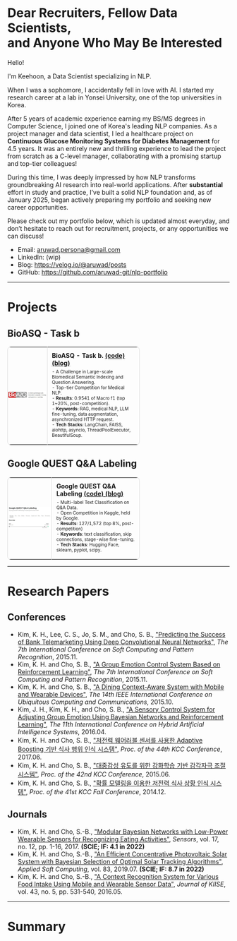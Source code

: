 # Dear Recruiters, Fellow Data Scientists, <br>and Anyone Who May Be Interested

Hello!

I'm Keehoon, a Data Scientist specializing in NLP.

When I was a sophomore, I accidentally fell in love with AI. I started my research career at a lab in Yonsei University, one of the top universities in Korea.

After 5 years of academic experience earning my BS/MS degrees in Computer Science, I joined one of Korea's leading NLP companies. As a project manager and data scientist, I led a healthcare project on **Continuous Glucose Monitoring Systems for Diabetes Management** for 4.5 years. It was an entirely new and thrilling experience to lead the project from scratch as a C-level manager, collaborating with a promising startup and top-tier colleagues!

During this time, I was deeply impressed by how NLP transforms groundbreaking AI research into real-world applications. After **substantial** effort in study and practice, I’ve built a solid NLP foundation and, as of January 2025, began actively preparing my portfolio and seeking new career opportunities.

Please check out my portfolio below, which is updated almost everyday, and don’t hesitate to reach out for recruitment, projects, or any opportunities we can discuss!

- Email: aruwad.persona@gmail.com
- LinkedIn: (wip)
- Blog: https://velog.io/@aruwad/posts
- GitHub: https://github.com/aruwad-git/nlp-portfolio

---

# Projects

## BioASQ - Task b 

<table style="border: 1px solid #ddd; border-radius: 8px; width: 300px;">
  <tr>
    <td style="padding: 0; border-right: 1px solid #ddd; width: 250px;">
      <a href="https://github.com/aruwad-git/nlp-portfolio/tree/main/2_Project/2_BioASQ" style="text-decoration: none; color: inherit;">
        <img src="./2_Project/2_BioASQ/figs/icon.JPG" alt="BioASQ" style="width: 250px; height: auto;">
      </a>
    </td>
    <td style="padding: 10px; vertical-align: top; width: 350px; color: inherit;">
      <h3 style="margin: 0; font-size: 14px;">BioASQ - Task b. <a href="https://github.com/aruwad-git/nlp-portfolio/tree/main/2_Project/2_BioASQ"> (code) </a> <a href="https://velog.io/@aruwad/BioASQ-12b"> (blog) </a></h3>
      <p style="margin: 5px 0; font-size: 10px;">
        - A Challenge in Large-scale Biomedical Semantic Indexing and Question Answering.<br>  
        - Top-tier Competition for Medical NLP.<br> 
        - <b>Results</b>: 0.9541 of Macro f1 (top 1~20%, post-competition).<br>
        - <b>Keywords</b>: RAG, medical NLP, LLM fine-tuning, data augmentation, asynchronized HTTP request.<br>
        - <b>Tech Stacks</b>: LangChain, FAISS, aiohttp, asyncio, ThreadPoolExecutor, BeautifulSoup.
      </p>
    </td>
  </tr>
</table>


## Google QUEST Q&A Labeling


<table style="border: 1px solid #ddd; border-radius: 8px; width: 300px;">
  <tr>
    <td style="padding: 0; border-right: 1px solid #ddd; width: 250px;">
      <a href="https://github.com/aruwad-git/nlp-portfolio/tree/main/2_Project/1_Google_QUEST" style="text-decoration: none; color: inherit;">
        <img src="./2_Project/1_Google_QUEST/Icon.JPG" alt="Google QUEST Q&A Labeling" style="width: 250px; height: auto;">
      </a>
    </td>
    <td style="padding: 10px; vertical-align: top; width: 350px; color: inherit;">
      <h3 style="margin: 0; font-size: 14px;">Google QUEST Q&A Labeling  <a href="https://github.com/aruwad-git/nlp-portfolio/tree/main/2_Project/1_Google_QUEST"> (code) </a> <a href="https://velog.io/@aruwad/Kaggle-Google-QUEST"> (blog) </a></h3></h3>
      <p style="margin: 5px 0; font-size: 10px;">
        - Multi-label Text Classification on Q&A Data.<br>
        - Open Competition in Kaggle, held by Google.<br>
        - <b>Results</b>: 127/1,572 (top 8%, post-competition)<br>
        - <b>Keywords</b>: text classification, skip connections, stage-wise fine-tuning.<br>
        - <b>Tech Stacks</b>: Hugging Face, sklearn, pyplot, scipy.
      </p>
    </td>
  </tr>
</table>




---

# Research Papers

## Conferences
- Kim, K. H., Lee, C. S., Jo, S. M., and Cho, S. B., ["Predicting the Success of Bank Telemarketing Using Deep Convolutional Neural Networks"](https://ieeexplore.ieee.org/abstract/document/7492828), *The 7th International Conference on Soft Computing and Pattern Recognition*, 2015.11.
- Kim, K. H. and Cho, S. B., ["A Group Emotion Control System Based on Reinforcement Learning"](https://ieeexplore.ieee.org/abstract/document/7492826), *The 7th International Conference on Soft Computing and Pattern Recognition*, 2015.11.
- Kim, K. H. and Cho, S. B., ["A Dining Context-Aware System with Mobile and Wearable Devices"](https://ieeexplore.ieee.org/abstract/document/7363398), *The 14th IEEE International Conference on Ubiquitous Computing and Communications*, 2015.10.
- Kim, J. H., Kim, K. H., and Cho, S. B., ["A Sensory Control System for Adjusting Group Emotion Using Bayesian Networks and Reinforcement Learning"](https://link.springer.com/chapter/10.1007/978-3-319-32034-2_32), *The 11th International Conference on Hybrid Artificial Intelligence Systems*, 2016.04.
- Kim, K. H. and Cho, S. B., ["저전력 웨어러블 센서를 사용한 Adaptive Boosting 기반 식사 행위 인식 시스템"](https://www.dbpia.co.kr/Journal/articleDetail?nodeId=NODE07207580), *Proc. of the 44th KCC Conference*, 2017.06.
- Kim, K. H. and Cho, S. B., ["대중감성 유도를 위한 강화학습 기반 감각자극 조절시스템"](https://www.dbpia.co.kr/Journal/articleDetail?nodeId=NODE06394253), *Proc. of the 42nd KCC Conference*, 2015.06.
- Kim, K. H. and Cho, S. B., ["확률 모델링을 이용한 저전력 식사 상황 인식 시스템"](https://www.dbpia.co.kr/Journal/articleDetail?nodeId=NODE06229004), *Proc. of the 41st KCC Fall Conference*, 2014.12.

## Journals
- Kim, K. H. and Cho, S.-B., ["Modular Bayesian Networks with Low-Power Wearable Sensors for Recognizing Eating Activities"](https://www.mdpi.com/1424-8220/17/12/2877), *Sensors*, vol. 17, no. 12, pp. 1-16, 2017. <b>(SCIE; IF: 4.1 in 2022)</b>
- Kim, K. H. and Cho, S.-B., ["An Efficient Concentrative Photovoltaic Solar System with Bayesian Selection of Optimal Solar Tracking Algorithms"](https://doi.org/10.1016/j.asoc.2019.105618), *Applied Soft Computing*, vol. 83, 2019.07. <b>(SCIE; IF: 8.7 in 2022)</b>
- Kim, K. H. and Cho, S.-B., ["A Context Recognition System for Various Food Intake Using Mobile and Wearable Sensor Data"](https://koreascience.kr/article/JAKO201616553237015.page), *Journal of KIISE*, vol. 43, no. 5, pp. 531-540, 2016.05.

---

# Summary
